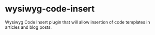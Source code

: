 # wysiwyg-code-insert
Wysiwyg Code Insert plugin that will allow insertion of code templates in articles and blog posts.
